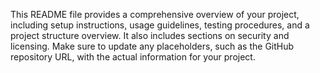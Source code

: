 
This README file provides a comprehensive overview of your project, including setup instructions, usage guidelines, testing procedures, and a project structure overview. It also includes sections on security and licensing. Make sure to update any placeholders, such as the GitHub repository URL, with the actual information for your project.
